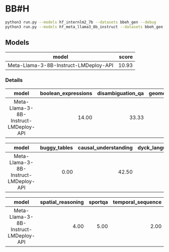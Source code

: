 # BB#H

```bash
python3 run.py --models hf_internlm2_7b --datasets bbeh_gen --debug
python3 run.py --models hf_meta_llama3_8b_instruct --datasets bbeh_gen --debug
```

## Models

|                   model                    | score |
|:-----------------------------------------:|------:|
| Meta-Llama-3-8B-Instruct-LMDeploy-API     | 10.93 |

### Details

|                   model                    | boolean_expressions | disambiguation_qa | geometric_shapes | hyperbaton | movie_recommendation | nycc | shuffled_objects | boardgame_qa |
|:-----------------------------------------:|--------------------:|------------------:|-----------------:|-----------:|---------------------:|-----:|-----------------:|-------------:|
| Meta-Llama-3-8B-Instruct-LMDeploy-API     |               14.00 |             33.33 |            13.50 |       1.00 |               28.00 | 11.00 |            10.00 |        18.50 |

|                   model                    | buggy_tables | causal_understanding | dyck_languages | linguini | multistep_arithmetic | object_counting | object_properties | sarc_triples |
|:-----------------------------------------:|-------------:|---------------------:|---------------:|---------:|---------------------:|----------------:|------------------:|-------------:|
| Meta-Llama-3-8B-Instruct-LMDeploy-API     |         0.00 |               42.50 |           3.50 |     2.00 |                 0.00 |            0.00 |              1.00 |        17.00 |

|                   model                    | spatial_reasoning | sportqa | temporal_sequence | time_arithmetic | web_of_lies | word_sorting | zebra_puzzles |
|:-----------------------------------------:|------------------:|-------:|-----------------:|----------------:|------------:|-------------:|--------------:|
| Meta-Llama-3-8B-Instruct-LMDeploy-API     |              4.00 |   5.00 |             2.00 |            3.00 |        7.50 |         2.00 |          3.50 |

